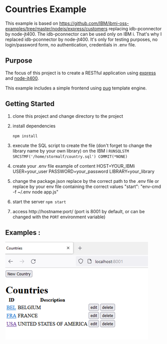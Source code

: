 # Countries Example

This example is based on https://github.com/IBM/ibmi-oss-examples/tree/master/nodejs/express/customers replacing idb-pconnector by node-jt400.
The idb-pconnector can be used only on IBM i. That's why I replaced idb-pconnector by node-jt400.
It's only for testing purposes, no login/password form, no authentication, credentials in .env file.

## Purpose

The focus of this project is to create a RESTful application using [express](https://www.npmjs.com/package/express) and [node-jt400](https://www.npmjs.com/package/node-jt400).

This example includes a simple frontend using [pug](https://www.npmjs.com/package/pug) template engine.

## Getting Started

1. clone this project and change directory to the project

2. install dependencies

   `npm install`

3. execute the SQL script to create the file (don't forget to change the library name by your own library)
   on the IBM i
   `RUNSQLSTM SRCSTMF('/home/stormalf/country.sql') COMMIT(*NONE)`

4. create your .env file
   example of content
   HOST=YOUR_IBMi
   USER=your_user
   PASSWORD=your_password
   LIBRARY=your_library

5. change the package.json
   replace by the correct path to the .env file or replace by your env file containing the correct values
   "start": "env-cmd -f ~/.env node app.js"

6. start the server
   `npm start`

7. access http://hostname:port/ (port is 8001 by default, or can be changed with the `PORT` environment variable)

## Examples :

![list of countries](https://github.com/stormalf/nodejs-ibmi-examples/blob/main/country_example/country.png)
